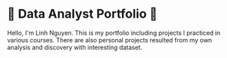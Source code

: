 # 🌟 Data Analyst Portfolio 🌟
Hello, I'm Linh Nguyen. This is my portfolio including projects I practiced in various courses. There are also personal projects resulted from my own analysis and discovery with interesting dataset.
